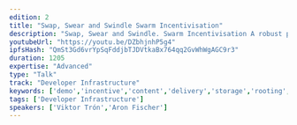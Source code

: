 ```yaml
---
edition: 2
title: "Swap, Swear and Swindle Swarm Incentivisation"
description: "Swap, Swear and Swindle. Swarm Incentivisation A robust peer-to-peer content storage and retrieval system requires a careful balance between the needs of the service providers and those of the consumers. The Swarm network is uniquely able to address these needs due to the new opportunities ethereum offers in the form of micro payments and smart-contract governed incentive schemes. In this talk we want to introduce the swarm incentive system. It is built around three pillars which we call Swap, Swear and Swindle. The Swap system accounts for bandwidth usage and compensates nodes for serving up content. The dynamics of this system suggest that popular content will automatically become more widely distributed and faster to access. Micropayments are handled by a custom chequebook smart contract and we are actively looking to integrate full payment channels as well. The Swear contracts deal with long term storage, allowing nodes to sell access to their storage capacity while allowing others to reliably store their content on swarm for extended periods of time. Finally, the Swindle contracts constitute a litigation engine to resolve disputes. The properties of Swindle make it a natural candidate to be a state-channel judge contract and we will present our research into off-chain state-channels for proofs-of-custody, recurring payments as well as litigation and conflict resolution. Swarm thus touches upon multiple strands of research currently happening in and around the ethereum ecosystem and unifies them in a coherent narrative that we hope to convey in this talk."
youtubeUrl: "https://youtu.be/DZbhjnhP5g4"
ipfsHash: "QmSt3Gd6vrYpSqFddjbTJDVtkaBx764qq2GvWhWgAGC9r3"
duration: 1205
expertise: "Advanced"
type: "Talk"
track: "Developer Infrastructure"
keywords: ['demo','incentive','content','delivery','storage','rooting','node','payment','channels','swap','escrow','litigation','insured']
tags: ['Developer Infrastructure']
speakers: ['Viktor Trón','Aron Fischer']
---
```

